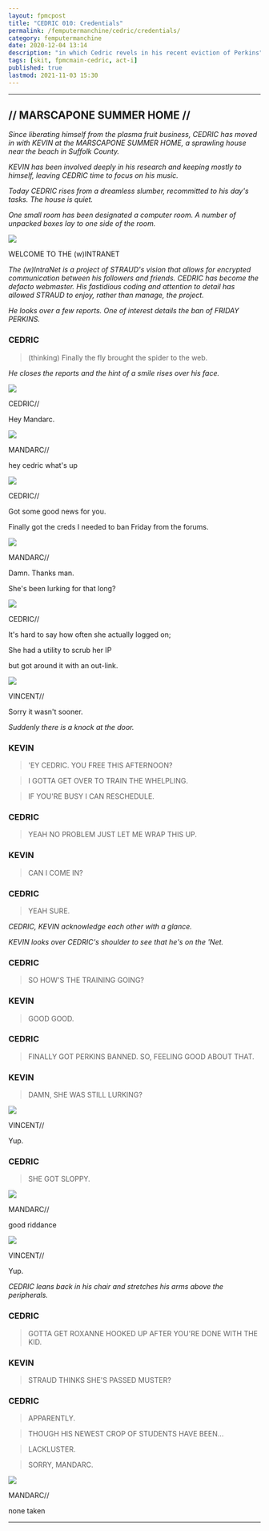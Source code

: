 ```yaml
---
layout: fpmcpost
title: "CEDRIC 010: Credentials"
permalink: /femputermanchine/cedric/credentials/
category: femputermanchine
date: 2020-12-04 13:14
description: "in which Cedric revels in his recent eviction of Perkins"
tags: [skit, fpmcmain-cedric, act-i]
published: true
lastmod: 2021-11-03 15:30
---
```

[//]: # ( 12/04/20  -added)
[//]: # ( 03/03/21  -the house is in suffolk, not nassau county)
[//]: # ( 11/03/21  -title added)

*****

## // MARSCAPONE SUMMER HOME // ##

<I>Since liberating himself from the plasma fruit business, CEDRIC has moved in with KEVIN at the MARSCAPONE SUMMER HOME, a sprawling house near the beach in Suffolk County. </i>

<i>KEVIN has been involved deeply in his research and keeping mostly to himself, leaving CEDRIC time to focus on his music.</i>

<i>Today CEDRIC rises from a dreamless slumber, recommitted to his day's tasks. The house is quiet.</i>

<i>One small room has been designated a computer room. A number of unpacked boxes lay to one side of the room.</i>

<div class="chat-box">
<img src="{{ site.url }}/assets/tb/moon.jpg" class="chat-portrait" />
<p class="ppl-sez">WELCOME TO THE (w)INTRANET</p>
</div>

<i>The (w)IntraNet is a project of STRAUD's vision that allows for encrypted communication between his followers and friends. CEDRIC has become the defacto webmaster. His fastidious coding and attention to detail has allowed STRAUD to enjoy, rather than manage, the project.</i>

<i>He looks over a few reports. One of interest details the ban of FRIDAY PERKINS.</i>

### CEDRIC ###

> (thinking) Finally the fly brought the spider to the web.

<i>He closes the reports and the hint of a smile rises over his face.</i>

<div class="chat-box">
<img src="{{ site.url }}/assets/tb/cedric-athl-tb.jpg" class="chat-portrait" />
<p class="ppl-sez">CEDRIC//</p>
<p class="ppl-sez">Hey Mandarc.</p>
</div>

<div class="chat-box">
<img src="{{ site.url }}/assets/tb/mandarc-happytb.jpg" class="chat-portrait" />
<p class="ppl-sez">MANDARC//</p>
<p class="ppl-sez">hey cedric what's up</p>
</div>

<div class="chat-box">
<img src="{{ site.url }}/assets/tb/cedric-athl-tb.jpg" class="chat-portrait" />
<p class="ppl-sez">CEDRIC//</p>
<p class="ppl-sez">Got some good news for you.</p>
<p class="ppl-sez">Finally got the creds I needed to ban Friday from the forums.</p>
</div>

<div class="chat-box">
<img src="{{ site.url }}/assets/tb/mandarc-happytb.jpg" class="chat-portrait" />
<p class="ppl-sez">MANDARC//</p>
<p class="ppl-sez">Damn. Thanks man.</p>
<p class="ppl-sez">She's been lurking for that long?</p>
</div>

<div class="chat-box">
<img src="{{ site.url }}/assets/tb/cedric-athl-tb.jpg" class="chat-portrait" />
<p class="ppl-sez">CEDRIC//</p>
<p class="ppl-sez">It's hard to say how often she actually logged on;</p>
<p class="ppl-sez">She had a utility to scrub her IP</p>
<p class="ppl-sez">but got around it with an out-link.</p>
</div>

<div class="chat-box">
<img src="{{ site.url }}/assets/tb/vincent.jpg" class="chat-portrait" />
<p class="ppl-sez">VINCENT//</p>
<p class="ppl-sez">Sorry it wasn't sooner.</p>
</div>

<i>Suddenly there is a knock at the door.</i>

### KEVIN ###

> 'EY CEDRIC. YOU FREE THIS AFTERNOON?

> I GOTTA GET OVER TO TRAIN THE WHELPLING.

> IF YOU'RE BUSY I CAN RESCHEDULE.

### CEDRIC ###

> YEAH NO PROBLEM JUST LET ME WRAP THIS UP.

### KEVIN ###

> CAN I COME IN?

### CEDRIC ###

> YEAH SURE.

<I>CEDRIC, KEVIN acknowledge each other with a glance.</i>

<i>KEVIN looks over CEDRIC's shoulder to see that he's on the 'Net.</i>

### CEDRIC ###

> SO HOW'S THE TRAINING GOING?

### KEVIN ###

> GOOD GOOD.

### CEDRIC ###

> FINALLY GOT PERKINS BANNED. SO, FEELING GOOD ABOUT THAT.

### KEVIN ###

> DAMN, SHE WAS STILL LURKING?

<div class="chat-box">
<img src="{{ site.url }}/assets/tb/vincent-tb.jpg" class="chat-portrait" />
<p class="ppl-sez">VINCENT//</p>
<p class="ppl-sez">Yup.</p>
</div>

### CEDRIC ###

> SHE GOT SLOPPY.

<div class="chat-box">
<img src="{{ site.url }}/assets/tb/mandarc-happytb.jpg" class="chat-portrait" />
<p class="ppl-sez">MANDARC//</p>
<p class="ppl-sez">good riddance</p>
</div>

<div class="chat-box">
<img src="{{ site.url }}/assets/tb/vincent-tb.jpg" class="chat-portrait" />
<p class="ppl-sez">VINCENT//</p>
<p class="ppl-sez">Yup.</p>
</div>

<I>CEDRIC leans back in his chair and stretches his arms above the peripherals.</i>

### CEDRIC ###

> GOTTA GET ROXANNE HOOKED UP AFTER YOU'RE DONE WITH THE KID.

### KEVIN ###

> STRAUD THINKS SHE'S PASSED MUSTER?

### CEDRIC ###

> APPARENTLY. 

> THOUGH HIS NEWEST CROP OF STUDENTS HAVE BEEN...

> LACKLUSTER.

> SORRY, MANDARC.

<div class="chat-box">
<img src="{{ site.url }}/assets/tb/mandarc-happytb.jpg" class="chat-portrait" />
<p class="ppl-sez">MANDARC//</p>
<p class="ppl-sez">none taken</p>
</div>

*****
